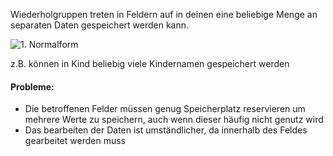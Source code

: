 Wiederholgruppen treten in Feldern auf in deinen eine beliebige Menge an separaten Daten gespeichert werden kann.

![1. Normalform](assets/images/1NF.png)

z.B. können in Kind beliebig viele Kindernamen gespeichert werden

#### Probleme:
<ul>
<li>Die betroffenen Felder  müssen genug Speicherplatz reservieren um mehrere Werte zu speichern, auch wenn dieser häufig nicht genutz wird</li>
<li>Das bearbeiten der Daten ist umständlicher, da innerhalb des Feldes gearbeitet werden muss</li>
</ul>